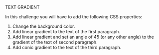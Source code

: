 TEXT GRADIENT

In this challenge you will have to add the following CSS properties:
1) Change the background color.
2) Add linear gradient to the text of the first paragraph.
3) Add linear gradient and set an angle of 45 (or any other angle) to the gradient of the text of second paragraph.
4) Add conic gradient to the text of the third paragraph.
